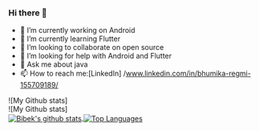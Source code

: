 ### Hi there 👋




- 🔭 I’m currently working on Android 
- 🌱 I’m currently learning Flutter
- 👯 I’m looking to collaborate on open source
- 🤔 I’m looking for help with Android and Flutter
- 💬 Ask me about java 
- 📫 How to reach me:[LinkedIn] /www.linkedin.com/in/bhumika-regmi-155709189/


![My Github stats]<br/>
![My Github stats]<br/>
<a href="https://github-readme-stats.vercel.app/api?username=bhumikaregmi">
  <img align="center" src="https://github-readme-stats.vercel.app/api?username=bibekuprety&show_icons=true&include_all_commits=true&theme=radical" alt="Bibek's github stats" />
 <img align="center" src="https://github-readme-stats.vercel.app/api/top-langs?username=bibekuprety&hide=html, shell&theme=radical" alt="Top Languages" />
</a>
